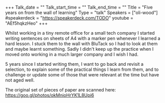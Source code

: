 +++
Talk_date = ""
Talk_start_time = ""
Talk_end_time = ""
Title = "Five years on from the wall of learning"
Type = "talk"
Speakers = ["oli-wood"]
#speakerdeck = "https://speakerdeck.com/TODO"
youtube = "AEf5hqkzHeo"
+++

Whilst working in a tiny remote office for a small tech company I started writing sentences on sheets of A4 with a marker pen whenever I learned a hard lesson. I stuck them to the wall with BluTack so I had to look at them and maybe learnt something. Sadly I didn't keep up the practice when I moved onto working in a much larger company and I wish I had.

5 years since I started writing them, I want to go back and revisit a selection, to explain some of the practical things I learn from them, and to challenge or update some of those that were relevant at the time but have not aged well.

The original set of pieces of paper are scanned here: https://goo.gl/photos/okMnioHrYK1L8Upi6
